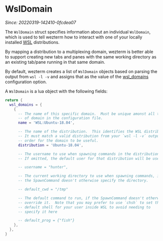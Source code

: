# WslDomain

*Since: 20220319-142410-0fcdea07*

The `WslDomain` struct specifies information about an individual `WslDomain`,
which is used to tell wezterm how to interact with one of your locally
installed [WSL](https://docs.microsoft.com/en-us/windows/wsl/about)
distributions.

By mapping a distribution to a multiplexing domain, wezterm is better able to
support creating new tabs and panes with the same working directory as an
existing tab/pane running in that same domain.

By default, wezterm creates a list of `WslDomain` objects based on parsing the
output from `wsl -l -v` and assigns that as the value of the
[wsl_domains](config/wsl_domains.md) configuration option.

A `WslDomain` is a lua object with the following fields:

```lua
return {
  wsl_domains = {
    {
      -- The name of this specific domain.  Must be unique amonst all types
      -- of domain in the configuration file.
      name = 'WSL:Ubuntu-18.04',

      -- The name of the distribution.  This identifies the WSL distribution.
      -- It must match a valid distribution from your `wsl -l -v` output in
      -- order for the domain to be useful.
      distribution = 'Ubuntu-18.04',

      -- The username to use when spawning commands in the distribution.
      -- If omitted, the default user for that distribution will be used.

      -- username = "hunter",

      -- The current working directory to use when spawning commands, if
      -- the SpawnCommand doesn't otherwise specify the directory.

      -- default_cwd = "/tmp"

      -- The default command to run, if the SpawnCommand doesn't otherwise
      -- override it.  Note that you may prefer to use `chsh` to set the
      -- default shell for your user inside WSL to avoid needing to
      -- specify it here

      -- default_prog = {"fish"}
    },
  },
}
```
